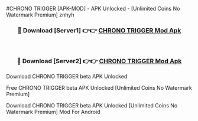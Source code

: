 #CHRONO TRIGGER [APK-MOD] - APK Unlocked - [Unlimited Coins No Watermark Premium] znhyh



<div align="center">

<h3>🔴 Download [Server1] 👉👉 <a href="https://momento.my/?title=CHRONO_TRIGGER">CHRONO TRIGGER Mod Apk</a></h3><br>

<h3>🔴 Download [Server2] 👉👉 <a href="https://momento.my/?title=CHRONO_TRIGGER">CHRONO TRIGGER Mod Apk</a></h3>
</div>



Download CHRONO TRIGGER beta APK Unlocked

Free CHRONO TRIGGER beta APK Unlocked [Unlimited Coins No Watermark Premium]

Download CHRONO TRIGGER beta APK Unlocked [Unlimited Coins No Watermark Premium] Mod For Android

